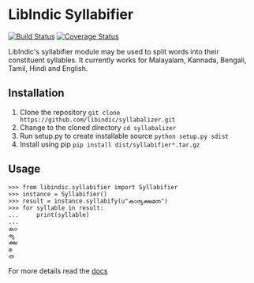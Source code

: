 # LibIndic Syllabifier


[![Build Status](https://travis-ci.org/libindic/syllabalizer.svg?branch=master)](https://travis-ci.org/libindic/syllabalizer)
[![Coverage Status](https://coveralls.io/repos/github/libindic/syllabalizer/badge.svg?branch=master)](https://coveralls.io/github/libindic/syllabalizer?branch=master)


LibIndic's syllabifier module may be used to split words into their constituent
syllables. It currently works for Malayalam, Kannada, Bengali, Tamil, Hindi and
English.

## Installation
1. Clone the repository `git clone https://github.com/libindic/syllabalizer.git`
2. Change to the cloned directory `cd syllabalizer`
3. Run setup.py to create installable source `python setup.py sdist`
3. Install using pip `pip install dist/syllabifier*.tar.gz`

## Usage
```
>>> from libindic.syllabifier import Syllabifier
>>> instance = Syllabifier()
>>> result = instance.syllabify(u"കാര്യക്ഷമത")
>>> for syllable in result:
...     print(syllable)
...
കാ
ര്യ
ക്ഷ
മ
ത
```

For more details read the [docs](http://indicsyllabifier.rtfd.org/)
